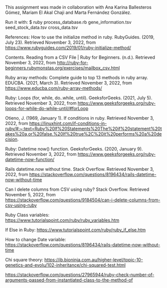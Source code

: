 This assignment was made in collaboration with Ana Karina Ballesteros Gómez, Mariam El Akal Chaji and Marta Fernández González.


Run it with: $ ruby process_database.rb  gene_information.tsv  seed_stock_data.tsv  cross_data.tsv 


References:
How to use the initialize method in ruby. RubyGuides. (2019, July 23). Retrieved November 3, 2022, from https://www.rubyguides.com/2019/01/ruby-initialize-method/

Contents. Reading from a CSV File | Ruby for Beginners. (n.d.). Retrieved November 3, 2022, from http://ruby-for-beginners.rubymonstas.org/exercises/mailbox_csv.html

Ruby array methods: Complete guide to top 13 methods in ruby array. EDUCBA. (2021, March 3). Retrieved November 3, 2022, from https://www.educba.com/ruby-array-methods/

Ruby: Loops (for, while, do..while, until). GeeksforGeeks. (2021, July 5). Retrieved November 3, 2022, from https://www.geeksforgeeks.org/ruby-loops-for-while-do-while-until/#forLoop

Otieno, J. (1969, January 1). If conditions in ruby. Retrieved November 3, 2022, from https://linuxhint.com/if-conditions-in-ruby/#:~:text=Ruby%20If%20Statements%20The%20if%20statement%20takes%20a,or%20false.%20If%20true%2C%20it%20performs%20a%20decision.

Ruby: Datetime now() function. GeeksforGeeks. (2020, January 9). Retrieved November 3, 2022, from https://www.geeksforgeeks.org/ruby-datetime-now-function/

Rails datetime.now without time. Stack Overflow. Retrieved November 3, 2022, from https://stackoverflow.com/questions/8196434/rails-datetime-now-without-time

Can I delete columns from CSV using ruby? Stack Overflow. Retrieved November 5, 2022, from https://stackoverflow.com/questions/9184504/can-i-delete-columns-from-csv-using-ruby

Ruby Class variables: https://www.tutorialspoint.com/ruby/ruby_variables.htm

If Else in Ruby: https://www.tutorialspoint.com/ruby/ruby_if_else.htm

How to change Date variable: https://stackoverflow.com/questions/8196434/rails-datetime-now-without-time

Chi square theory: https://ib.bioninja.com.au/higher-level/topic-10-genetics-and-evolu/102-inheritance/chi-squared-test.html

https://stackoverflow.com/questions/27965944/ruby-check-number-of-arguments-passed-from-instantiated-class-to-the-method-of
